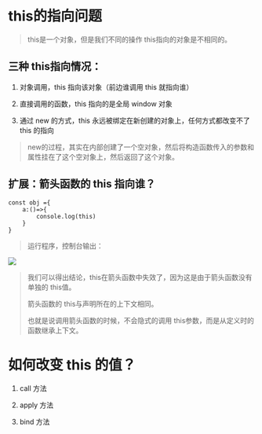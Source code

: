 
# this的指向问题
>this是一个对象，但是我们不同的操作 this指向的对象是不相同的。

## 三种 this指向情况：
1. 对象调用，this 指向该对象（前边谁调用 this 就指向谁）

2. 直接调用的函数，this 指向的是全局 window 对象

3. 通过 new 的方式，this 永远被绑定在新创建的对象上，任何方式都改变不了 this 的指向

> new的过程，其实在内部创建了一个空对象，然后将构造函数传入的参数和属性挂在了这个空对象上，然后返回了这个对象。

## 扩展：箭头函数的 this 指向谁？

```
const obj ={
    a:()=>{
        console.log(this)
    }
}
```

>运行程序，控制台输出：

![](https://user-gold-cdn.xitu.io/2019/11/14/16e6758e10fbf72e?imageView2/0/w/1280/h/960/format/webp/ignore-error/1)

>我们可以得出结论，this在箭头函数中失效了，因为这是由于箭头函数没有单独的 this值。
>
>箭头函数的 this与声明所在的上下文相同。
>
>也就是说调用箭头函数的时候，不会隐式的调用 this参数，而是从定义时的函数继承上下文。


# 如何改变 this 的值？

1. call 方法

2. apply 方法

3. bind 方法